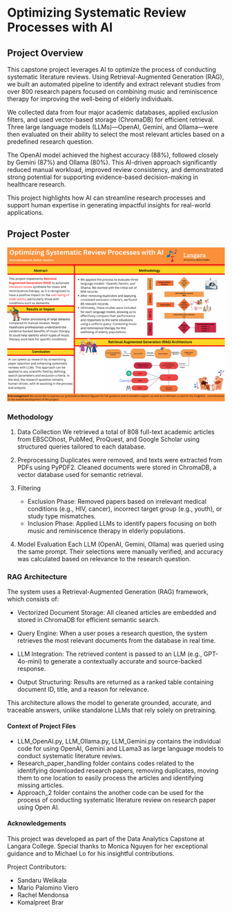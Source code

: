 # Optimizing Systematic Review Processes with AI

## Project Overview

This capstone project leverages AI to optimize the process of conducting systematic literature reviews. Using Retrieval-Augmented Generation (RAG), we built an automated pipeline to identify and extract relevant studies from over 800 research papers focused on combining music and reminiscence therapy for improving the well-being of elderly individuals.

We collected data from four major academic databases, applied exclusion filters, and used vector-based storage (ChromaDB) for efficient retrieval. Three large language models (LLMs)—OpenAI, Gemini, and Ollama—were then evaluated on their ability to select the most relevant articles based on a predefined research question.

The OpenAI model achieved the highest accuracy (88%), followed closely by Gemini (87%) and Ollama (80%). This AI-driven approach significantly reduced manual workload, improved review consistency, and demonstrated strong potential for supporting evidence-based decision-making in healthcare research.

This project highlights how AI can streamline research processes and support human expertise in generating impactful insights for real-world applications.

## Project Poster

![Poster](image.png)

### Methodology

1. Data Collection
We retrieved a total of 808 full-text academic articles from EBSCOhost, PubMed, ProQuest, and Google Scholar using structured queries tailored to each database.

2. Preprocessing
Duplicates were removed, and texts were extracted from PDFs using PyPDF2. Cleaned documents were stored in ChromaDB, a vector database used for semantic retrieval.

3. Filtering
    * Exclusion Phase: Removed papers based on irrelevant medical conditions (e.g., HIV, cancer), incorrect target group (e.g., youth), or study type mismatches.
    * Inclusion Phase: Applied LLMs to identify papers focusing on both music and reminiscence therapy in elderly populations.

4. Model Evaluation
Each LLM (OpenAI, Gemini, Ollama) was queried using the same prompt. Their selections were manually verified, and accuracy was calculated based on relevance to the research question.

### RAG Architecture

The system uses a Retrieval-Augmented Generation (RAG) framework, which consists of:

* Vectorized Document Storage: All cleaned articles are embedded and stored in ChromaDB for efficient semantic search.

* Query Engine: When a user poses a research question, the system retrieves the most relevant documents from the database in real time.

* LLM Integration: The retrieved content is passed to an LLM (e.g., GPT-4o-mini) to generate a contextually accurate and source-backed response.

* Output Structuring: Results are returned as a ranked table containing document ID, title, and a reason for relevance.

This architecture allows the model to generate grounded, accurate, and traceable answers, unlike standalone LLMs that rely solely on pretraining.

#### Context of Project Files

* LLM_OpenAI.py, LLM_Ollama.py, LLM_Gemini.py contains the individual code for using OpenAI, Gemini and LLama3 as large language models to conduct systematic literature reviws.
* Research_paper_handling folder contains codes related to the identifying downloaded research papers, removing duplicates, moving them to one location to easily process the articles and identifying missing articles.
* Approach_2 folder contains the another code can be used for the process of conducting systematic literature review on research paper using Open AI.

#### Acknowledgements

This project was developed as part of the Data Analytics Capstone at Langara College.
Special thanks to Monica Nguyen for her exceptional guidance and to Michael Lo for his insightful contributions.

Project Contributors:
* Sandaru Welikala
* Mario Palomino Viero
* Rachel Mendonsa
* Komalpreet Brar


